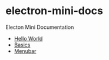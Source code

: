 # electron-mini-docs
Electon Mini Documentation

- [Hello World](hello.md)
- [Basics](basic.md)
- [Menubar](menu.md)
